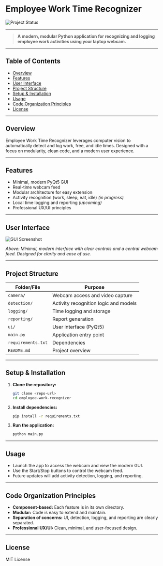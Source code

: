 # Employee Work Time Recognizer

![Project Status](https://img.shields.io/badge/status-active-brightgreen)

---

> **A modern, modular Python application for recognizing and logging employee work activities using your laptop webcam.**

---

## Table of Contents
- [Overview](#overview)
- [Features](#features)
- [User Interface](#user-interface)
- [Project Structure](#project-structure)
- [Setup & Installation](#setup--installation)
- [Usage](#usage)
- [Code Organization Principles](#code-organization-principles)
- [License](#license)

---

## Overview
Employee Work Time Recognizer leverages computer vision to automatically detect and log work, free, and idle times. Designed with a focus on modularity, clean code, and a modern user experience.

---

## Features
- Minimal, modern PyQt5 GUI
- Real-time webcam feed
- Modular architecture for easy extension
- Activity recognition (work, sleep, eat, idle) *(in progress)*
- Local time logging and reporting *(upcoming)*
- Professional UX/UI principles

---

## User Interface

![GUI Screenshot](ui/screenshot.png)

*Above: Minimal, modern interface with clear controls and a central webcam feed. Designed for clarity and ease of use.*

---

## Project Structure

| Folder/File      | Purpose                                 |
|------------------|-----------------------------------------|
| `camera/`        | Webcam access and video capture         |
| `detection/`     | Activity recognition logic and models   |
| `logging/`       | Time logging and storage                |
| `reporting/`     | Report generation                       |
| `ui/`            | User interface (PyQt5)                  |
| `main.py`        | Application entry point                 |
| `requirements.txt`| Dependencies                            |
| `README.md`      | Project overview                        |

---

## Setup & Installation

1. **Clone the repository:**
   ```sh
   git clone <repo-url>
   cd employee-work-recognizer
   ```
2. **Install dependencies:**
   ```sh
   pip install -r requirements.txt
   ```
3. **Run the application:**
   ```sh
   python main.py
   ```

---

## Usage
- Launch the app to access the webcam and view the modern GUI.
- Use the Start/Stop buttons to control the webcam feed.
- Future updates will add activity detection, logging, and reporting.

---

## Code Organization Principles
- **Component-based:** Each feature is in its own directory.
- **Modular:** Code is easy to extend and maintain.
- **Separation of concerns:** UI, detection, logging, and reporting are clearly separated.
- **Professional UX/UI:** Clean, minimal, and user-focused design.

---

## License
MIT License 
